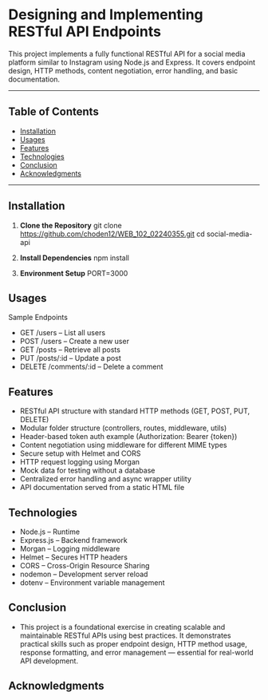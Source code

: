 #  Designing and Implementing RESTful API Endpoints

This project implements a fully functional RESTful API for a social media platform similar to Instagram using Node.js and Express. It covers endpoint design, HTTP methods, content negotiation, error handling, and basic documentation.

---

## Table of Contents

- [Installation](#installation)
- [Usages](#usages)
- [Features](#features)
- [Technologies](#technologies)
- [Conclusion](#conclusion)
- [Acknowledgments](#acknowledgments)

---

## Installation

1. **Clone the Repository**
   git clone <https://github.com/choden12/WEB_102_02240355.git>
   cd social-media-api

2. **Install Dependencies**
npm install

3. **Environment Setup**
PORT=3000

## Usages
Sample Endpoints
- GET /users – List all users
- POST /users – Create a new user
- GET /posts – Retrieve all posts
- PUT /posts/:id – Update a post
- DELETE /comments/:id – Delete a comment

## Features
- RESTful API structure with standard HTTP methods (GET, POST, PUT, DELETE)
- Modular folder structure (controllers, routes, middleware, utils)
- Header-based token auth example (Authorization: Bearer {token})
- Content negotiation using middleware for different MIME types
- Secure setup with Helmet and CORS
- HTTP request logging using Morgan
- Mock data for testing without a database
- Centralized error handling and async wrapper utility
- API documentation served from a static HTML file

## Technologies
- Node.js – Runtime
- Express.js – Backend framework
- Morgan – Logging middleware
- Helmet – Secures HTTP headers
- CORS – Cross-Origin Resource Sharing
- nodemon – Development server reload
- dotenv – Environment variable management

## Conclusion
- This project is a foundational exercise in creating scalable and maintainable RESTful APIs using best practices. It demonstrates practical skills such as proper endpoint design, HTTP method usage, response formatting, and error management — essential for real-world API development.

## Acknowledgments